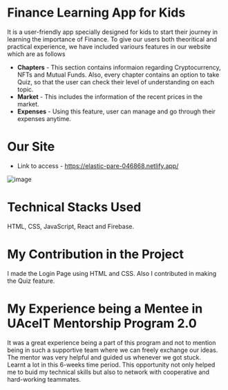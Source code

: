 # Finance Learning App for Kids 
It is a user-friendly app specially designed for kids to start their journey in learning the importance of Finance.
To give our users both theoritical and practical experience, we have included variours features in our website which are as follows
<br/>
- **Chapters** - This section contains informaion regarding Cryptocurrency, NFTs and Mutual Funds. Also, every chapter contains an option to take Quiz, so that the user can check their level of understanding on each topic.
- **Market** - This includes the information of the recent prices in the market.
- **Expenses** - Using this feature, user can manage and go through their expenses anytime.
# Our Site 
- Link to access - https://elastic-pare-046868.netlify.app/

![image](https://user-images.githubusercontent.com/97626161/158021099-567cf138-e521-48eb-83d5-8349167d358e.png)
# Technical Stacks Used
HTML, CSS, JavaScript, React and Firebase.
# My Contribution in the Project
I made the Login Page using HTML and CSS. Also I contributed in making the Quiz feature.
# My Experience being a Mentee in UAceIT Mentorship Program 2.0
It was a great experience being a part of this program and not to mention being in such a supportive team where we can freely exchange our ideas. The mentor was very helpful and guided us whenever we got stuck. 
<br/>
Learnt a lot in this 6-weeks time period. This opportunity not only helped me to buid my technical skills but also to network with cooperative and hard-working teammates.
